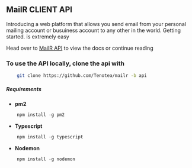 ## MailR CLIENT API

Introducing a web platform that allows you send email from your personal mailing account or busuiness account
to any other in the world. Getting started. is extremely easy

Head over to [MailR API](https://mailrapi.herokuapp.com) to view the docs or continue reading


### To use the API locally, clone the api with
```bash
    git clone https://github.com/Tenotea/mailr -b api
```

##### Requirements
  * __pm2__
  ```javascript
      npm install -g pm2
  ```
  * __Typescript__
  ```javascript
      npm install -g typescript
  ```
  * __Nodemon__
  ```javascript
      npm install -g nodemon
  ```